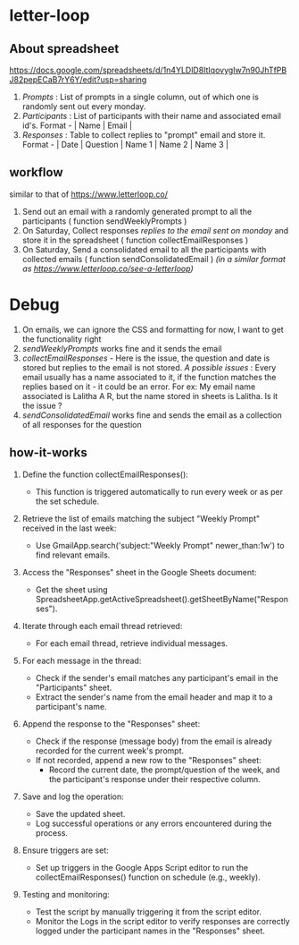 # letter-loop

## About spreadsheet

https://docs.google.com/spreadsheets/d/1n4YLDlD8ItIqovygIw7n90JhTfPBJ82pepECaB7rY6Y/edit?usp=sharing

1. _Prompts_ : List of prompts in a single column, out of which one is randomly sent out every monday.
2. _Participants_ : List of participants with their name and associated email id's. Format - | Name | Email |
3. _Responses_ : Table to collect replies to "prompt" email and store it. Format - | Date | Question | Name 1 | Name 2 | Name 3 |

## workflow
  similar to that of https://www.letterloop.co/
1. Send out an email with a randomly generated prompt to all the participants ( function sendWeeklyPrompts )
2. On Saturday, Collect responses _replies to the email sent on monday_ and store it in the spreadsheet ( function collectEmailResponses )
3. On Saturday, Send a consolidated email to all the participants with collected emails ( function sendConsolidatedEmail ) _(in a similar format as https://www.letterloop.co/see-a-letterloop)_ 

# Debug
1. On emails, we can ignore the CSS and formatting for now, I want to get the functionality right
2. _sendWeeklyPrompts_ works fine and it sends the email
3. _collectEmailResponses_ - Here is the issue, the question and date is stored but replies to the email is not stored.
   _A possible issues_ :
     Every email usually has a name associated to it, if the function matches the replies based on it - it could be an error. For ex: My email name associated is Lalitha A R, but the name stored in sheets is Lalitha. Is it the issue ?
4. _sendConsolidatedEmail_ works fine and sends the email as a collection of all responses for the question

## how-it-works

1. Define the function collectEmailResponses():
   - This function is triggered automatically to run every week or as per the set schedule.

2. Retrieve the list of emails matching the subject "Weekly Prompt" received in the last week:
   - Use GmailApp.search('subject:"Weekly Prompt" newer_than:1w') to find relevant emails.

3. Access the "Responses" sheet in the Google Sheets document:
   - Get the sheet using SpreadsheetApp.getActiveSpreadsheet().getSheetByName("Responses").

4. Iterate through each email thread retrieved:
   - For each email thread, retrieve individual messages.

5. For each message in the thread:
   - Check if the sender's email matches any participant's email in the "Participants" sheet.
   - Extract the sender's name from the email header and map it to a participant's name.

6. Append the response to the "Responses" sheet:
   - Check if the response (message body) from the email is already recorded for the current week's prompt.
   - If not recorded, append a new row to the "Responses" sheet:
     - Record the current date, the prompt/question of the week, and the participant's response under their respective column.

7. Save and log the operation:
   - Save the updated sheet.
   - Log successful operations or any errors encountered during the process.

8. Ensure triggers are set:
   - Set up triggers in the Google Apps Script editor to run the collectEmailResponses() function on schedule (e.g., weekly).

9. Testing and monitoring:
   - Test the script by manually triggering it from the script editor.
   - Monitor the Logs in the script editor to verify responses are correctly logged under the participant names in the "Responses" sheet.

